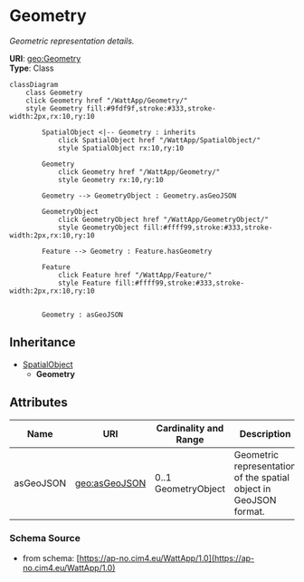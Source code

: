 # Geometry

_Geometric representation details._

**URI**: [geo:Geometry](http://www.opengis.net/ont/geosparql#Geometry)<br />
**Type**: Class

```mermaid
classDiagram
    class Geometry
    click Geometry href "/WattApp/Geometry/"
    style Geometry fill:#9fdf9f,stroke:#333,stroke-width:2px,rx:10,ry:10

        SpatialObject <|-- Geometry : inherits
            click SpatialObject href "/WattApp/SpatialObject/"
            style SpatialObject rx:10,ry:10

        Geometry
            click Geometry href "/WattApp/Geometry/"
            style Geometry rx:10,ry:10

        Geometry --> GeometryObject : Geometry.asGeoJSON

        GeometryObject
            click GeometryObject href "/WattApp/GeometryObject/"
            style GeometryObject fill:#ffff99,stroke:#333,stroke-width:2px,rx:10,ry:10

        Feature --> Geometry : Feature.hasGeometry

        Feature
            click Feature href "/WattApp/Feature/"
            style Feature fill:#ffff99,stroke:#333,stroke-width:2px,rx:10,ry:10


        Geometry : asGeoJSON
```

## Inheritance
* [SpatialObject](SpatialObject.md)
    * **Geometry**

## Attributes
| Name | URI | Cardinality and Range | Description | Inheritance |
| ---  | --- | --- | --- | --- |
| asGeoJSON | [geo:asGeoJSON](http://www.opengis.net/ont/geosparql#asGeoJSON) | 0..1 GeometryObject | Geometric representation of the spatial object in GeoJSON format. | direct |

### Schema Source
* from schema: [https://ap-no.cim4.eu/WattApp/1.0](https://ap-no.cim4.eu/WattApp/1.0)
